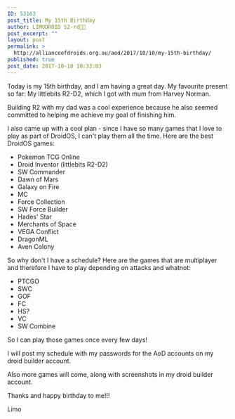 ```yaml
---
ID: 53163
post_title: My 15th Birthday
author: LIMODROID S2-rd🔭🔬
post_excerpt: ""
layout: post
permalink: >
  http://allianceofdroids.org.au/aod/2017/10/10/my-15th-birthday/
published: true
post_date: 2017-10-10 10:33:03
---
```

Today is my 15th birthday, and I am having a great day. My favourite present so far: My littlebits R2-D2, which I got with mum from Harvey Norman.

Building R2 with my dad was a cool experience because he also seemed committed to helping me achieve my goal of finishing him.

I also came up with a cool plan - since I have so many games that I love to play as part of DroidOS, I can't play them all the time. Here are the best DroidOS games:
<ul>
 	<li>Pokemon TCG Online</li>
 	<li>Droid Inventor (littlebits R2-D2)</li>
 	<li>SW Commander</li>
 	<li>Dawn of Mars</li>
 	<li>Galaxy on Fire</li>
 	<li>MC</li>
 	<li>Force Collection</li>
 	<li>SW Force Builder</li>
 	<li>Hades' Star</li>
 	<li>Merchants of Space</li>
 	<li>VEGA Conflict</li>
 	<li>DragonML</li>
 	<li>Aven Colony</li>
</ul>
So why don't I have a schedule? Here are the games that are multiplayer and therefore I have to play depending on attacks and whatnot:
<ul>
 	<li>PTCGO</li>
 	<li>SWC</li>
 	<li>GOF</li>
 	<li>FC</li>
 	<li>HS?</li>
 	<li>VC</li>
 	<li>SW Combine</li>
</ul>
So I can play those games once every few days!

I will post my schedule with my passwords for the AoD accounts on my droid builder account.

Also more games will come, along with screenshots in my droid builder account.

Thanks and happy birthday to me!!!

Limo